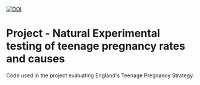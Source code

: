 <!-- badges: start -->
[![DOI](https://zenodo.org/badge/171463624.svg)](https://zenodo.org/badge/latestdoi/171463624)
<!-- badges: end -->

# Project - Natural Experimental testing of teenage pregnancy rates and causes

Code used in the project evaluating England's Teenage Pregnancy Strategy.
